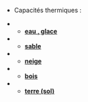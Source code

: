 

 - Capacités thermiques : 
 * * **[eau , glace](https://fr.wikipedia.org/wiki/Capacit%C3%A9_thermique_massique)**
 * * [**sable**](https://material-properties.org/fr/sable-densite-capacite-thermique-conductivite-thermique/)
 * * [**neige**](https://www.thermoconcept-sarl.com/base-de-donnees-chaleur-specifique-ou-capacite-thermique/) 
 * * [**bois**](http://www.chim.lu/ch0612.php)
 * * [**terre (sol)**](https://acsess.onlinelibrary.wiley.com/doi/abs/10.2136/sssaj2018.11.0434)
 
